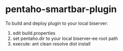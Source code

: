pentaho-smartbar-plugin
=======================

To build and deploy plugin to your local biserver:

1) edit build.properties
2) set pentaho.dir to your local biserver-ee root path
3) execute: ant clean resolve dist install


